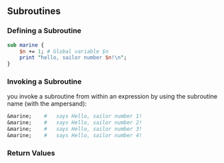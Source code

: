 ## Subroutines
### Defining a Subroutine

```perl
sub marine {
    $n += 1; # Global variable $n
    print "hello, sailor number $n!\n";
}
```

### Invoking a Subroutine
you invoke a subroutine from within an expression by using the subroutine name
(with the ampersand):
```perl
&marine;    #   says Hello, sailor number 1!
&marine;    #   says Hello, sailor number 2!
&marine;    #   says Hello, sailor number 3!
&marine;    #   says Hello, sailor number 4!
```
### Return Values


